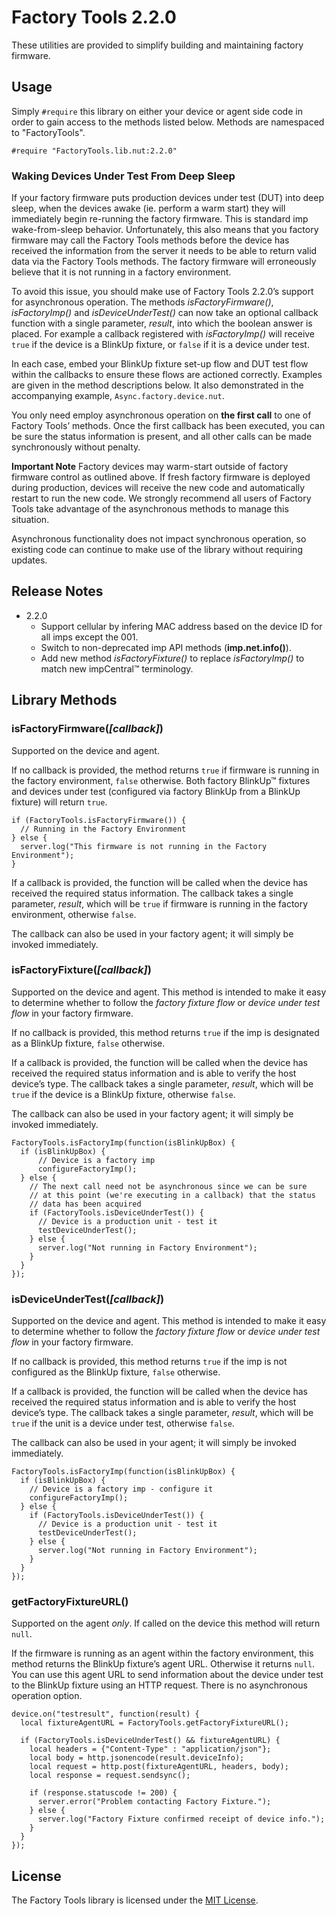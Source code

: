 # Factory Tools 2.2.0 #

These utilities are provided to simplify building and maintaining factory firmware.

## Usage ##

Simply `#require` this library on either your device or agent side code in order to gain access to the methods listed below. Methods are namespaced to "FactoryTools".

```Squirrel
#require "FactoryTools.lib.nut:2.2.0"
```

### Waking Devices Under Test From Deep Sleep ###

If your factory firmware puts production devices under test (DUT) into deep sleep, when the devices awake (ie. perform a warm start) they will immediately begin re-running the factory firmware. This is standard imp wake-from-sleep behavior. Unfortunately, this also means that you factory firmware may call the Factory Tools methods before the device has received the information from the server it needs to be able to return valid data via the Factory Tools methods. The factory firmware will erroneously believe that it is not running in a factory environment.

To avoid this issue, you should make use of Factory Tools 2.2.0’s support for asynchronous operation. The methods *isFactoryFirmware()*, *isFactoryImp()* and *isDeviceUnderTest()* can now take an optional callback function with a single parameter, *result*, into which the boolean answer is placed. For example a callback registered with *isFactoryImp()* will receive `true` if the device is a BlinkUp fixture, or `false` if it is a device under test.

In each case, embed your BlinkUp fixture set-up flow and DUT test flow within the callbacks to ensure these flows are actioned correctly. Examples are given in the method descriptions below. It also demonstrated in the accompanying example, `Async.factory.device.nut`.

You only need employ asynchronous operation on **the first call** to one of Factory Tools’ methods. Once the first callback has been executed, you can be sure the status information is present, and all other calls can be made synchronously without penalty.

**Important Note** Factory devices may warm-start outside of factory firmware control as outlined above. If fresh factory firmware is deployed during production, devices will receive the new code and automatically restart to run the new code. We strongly recommend all users of Factory Tools take advantage of the asynchronous methods to manage this situation.

Asynchronous functionality does not impact synchronous operation, so existing code can continue to make use of the library without requiring updates.

## Release Notes ##

- 2.2.0
    - Support cellular by infering MAC address based on the device ID for all imps except the 001.
    - Switch to non-deprecated imp API methods (**imp.net.info()**).
    - Add new method *isFactoryFixture()* to replace *isFactoryImp()* to match new impCentral™ terminology.

## Library Methods ##

### isFactoryFirmware(*[callback]*) ###

Supported on the device and agent.

If no callback is provided, the method returns `true` if firmware is running in the factory environment, `false` otherwise. Both factory BlinkUp&trade; fixtures and devices under test (configured via factory BlinkUp from a BlinkUp fixture) will return `true`.

```Squirrel
if (FactoryTools.isFactoryFirmware()) {
  // Running in the Factory Environment
} else {
  server.log("This firmware is not running in the Factory Environment");
}
```

If a callback is provided, the function will be called when the device has received the required status information. The callback takes a single parameter, *result*, which will be `true` if firmware is running in the factory environment, otherwise `false`.

The callback can also be used in your factory agent; it will simply be invoked immediately.

### isFactoryFixture(*[callback]*) ###

Supported on the device and agent. This method is intended to make it easy to determine whether to follow the *factory fixture flow* or *device under test flow* in your factory firmware.

If no callback is provided, this method returns `true` if the imp is designated as a BlinkUp fixture, `false` otherwise.

If a callback is provided, the function will be called when the device has received the required status information and is able to verify the host device’s type. The callback takes a single parameter, *result*, which will be `true` if the device is a BlinkUp fixture, otherwise `false`.

The callback can also be used in your factory agent; it will simply be invoked immediately.

```squirrel
FactoryTools.isFactoryImp(function(isBlinkUpBox) {
  if (isBlinkUpBox) {
      // Device is a factory imp
      configureFactoryImp();
  } else {
    // The next call need not be asynchronous since we can be sure
    // at this point (we're executing in a callback) that the status
    // data has been acquired
    if (FactoryTools.isDeviceUnderTest()) {
      // Device is a production unit - test it
      testDeviceUnderTest();
    } else {
      server.log("Not running in Factory Environment");
    }
  }
});
```

### isDeviceUnderTest(*[callback]*) ###

Supported on the device and agent. This method is intended to make it easy to determine whether to follow the *factory fixture flow* or *device under test flow* in your factory firmware.

If no callback is provided, this method returns `true` if the imp is not configured as the BlinkUp fixture, `false` otherwise.

If a callback is provided, the function will be called when the device has received the required status information and is able to verify the host device’s type. The callback takes a single parameter, *result*, which will be `true` if the unit is a device under test, otherwise `false`.

The callback can also be used in your agent; it will simply be invoked immediately.

```squirrel
FactoryTools.isFactoryImp(function(isBlinkUpBox) {
  if (isBlinkUpBox) {
    // Device is a factory imp - configure it
    configureFactoryImp();
  } else {
    if (FactoryTools.isDeviceUnderTest()) {
      // Device is a production unit - test it
      testDeviceUnderTest();
    } else {
      server.log("Not running in Factory Environment");
    }
  }
});
```

### getFactoryFixtureURL() ###

Supported on the agent *only*. If called on the device this method will return `null`.

If the firmware is running as an agent within the factory environment, this method returns the BlinkUp fixture’s agent URL. Otherwise it returns `null`. You can use this agent URL to send information about the device under test to the BlinkUp fixture using an HTTP request. There is no asynchronous operation option.

```Squirrel
device.on("testresult", function(result) {
  local fixtureAgentURL = FactoryTools.getFactoryFixtureURL();

  if (FactoryTools.isDeviceUnderTest() && fixtureAgentURL) {
    local headers = {"Content-Type" : "application/json"};
    local body = http.jsonencode(result.deviceInfo);
    local request = http.post(fixtureAgentURL, headers, body);
    local response = request.sendsync();

    if (response.statuscode != 200) {
      server.error("Problem contacting Factory Fixture.");
    } else {
      server.log("Factory Fixture confirmed receipt of device info.");
    }
  }
});
```

## License ##

The Factory Tools library is licensed under the [MIT License](./LICENSE).

